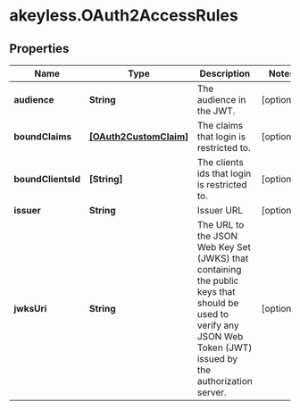 # akeyless.OAuth2AccessRules

## Properties

Name | Type | Description | Notes
------------ | ------------- | ------------- | -------------
**audience** | **String** | The audience in the JWT. | [optional] 
**boundClaims** | [**[OAuth2CustomClaim]**](OAuth2CustomClaim.md) | The claims that login is restricted to. | [optional] 
**boundClientsId** | **[String]** | The clients ids that login is restricted to. | [optional] 
**issuer** | **String** | Issuer URL | [optional] 
**jwksUri** | **String** | The URL to the JSON Web Key Set (JWKS) that containing the public keys that should be used to verify any JSON Web Token (JWT) issued by the authorization server. | [optional] 


